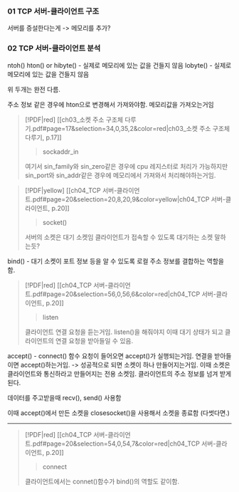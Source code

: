 
### 01 TCP 서버-클라이언트 구조

서버를 증설한다는게 -> 메모리를 추가?



### 02 TCP 서버-클라이언트 분석
ntoh() 
hton() 
or
hibyte() - 실제로 메모리에 있는 값을 건들지 않음
lobyte() - 실제로 메모리에 있는 값을 건들지 않음

위 두개는 완전 다름.

주소 정보 같은 경우에 hton으로 변경해서 가져와야함.
메모리값을 가져오는거임


> [!PDF|red] [[ch03_소켓 주소 구조체 다루기.pdf#page=17&selection=34,0,35,2&color=red|ch03_소켓 주소 구조체 다루기, p.17]]
> > sockaddr_in
> 
> 여기서 sin_family와 sin_zero같은 경우에 cpu 레지스터로 처리가 가능하지만 sin_port와 sin_addr같은 경우에 메모리에서 가져와서 처리해야하는거임.
> 

> [!PDF|yellow] [[ch04_TCP 서버-클라이언트.pdf#page=20&selection=20,8,20,9&color=yellow|ch04_TCP 서버-클라이언트, p.20]]
> > socket()
> 
> 서버의 소켓은 대기 소켓임 클라이언트가 접속할 수 있도록 대기하는 소켓 말하는듯?

bind() - 대기 소켓이 포트 정보 등을 알 수 있도록 로컬 주소 정보를 결합하는 역할을 함. 

> [!PDF|red] [[ch04_TCP 서버-클라이언트.pdf#page=20&selection=56,0,56,6&color=red|ch04_TCP 서버-클라이언트, p.20]]
> > listen
> 
> 클라이언트 연결 요청을 듣는거임. listen()을 해줘야지 이때 대기 상태가 되고 클라이언트의 연결 요청을 받아들일 수 있음.

accept() - connect() 함수 요청이 들어오면 accept()가 실행되는거임. 연결을 받아들이면 accept()하는거임. -> 성공적으로 되면 소켓이 하나 만들어지는거임. 이때 소켓은 클라이언트와 통신하라고 만들어지는 전용 소켓임. 클라이언트의 주소 정보를 넘겨 받게된다.

데이터를 주고받을때 recv(), send() 사용함

이때 accept()에서 만든 소켓을 closesocket()을 사용해서 소켓을 종료함 (다썻다면.)

---

> [!PDF|red] [[ch04_TCP 서버-클라이언트.pdf#page=20&selection=54,0,54,7&color=red|ch04_TCP 서버-클라이언트, p.20]]
> > connect
> 
> 클라이언트에서는 connet()함수가 bind()의 역할도 같이함.










